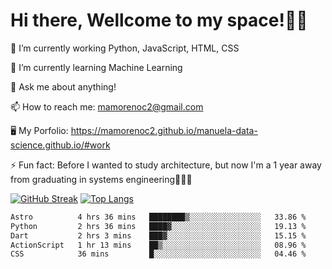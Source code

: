 # Hi there, Wellcome to my space!✌🏾

🔭 I’m currently working Python, JavaScript, HTML, CSS

🌱 I’m currently learning Machine Learning

💬 Ask me about anything!

📫 How to reach me: mamorenoc2@gmail.com

🖥️ My Porfolio: https://mamorenoc2.github.io/manuela-data-science.github.io/#work

⚡ Fun fact: Before I wanted to study architecture, but now I'm a 1 year away from graduating in systems engineering🤣🤣🤣

[![GitHub Streak](https://streak-stats.demolab.com/?user=mamorenoc2&theme=tokyonight_duo)](https://git.io/streak-stats)                 [![Top Langs](https://github-readme-stats.vercel.app/api/top-langs/?username=mamorenoc2&layout=compact&theme=tokyonight)](https://github.com/anuraghazra/github-readme-stats)

<!--START_SECTION:waka-->

```txt
Astro          4 hrs 36 mins   ████████▒░░░░░░░░░░░░░░░░   33.86 %
Python         2 hrs 36 mins   ████▓░░░░░░░░░░░░░░░░░░░░   19.13 %
Dart           2 hrs 3 mins    ███▓░░░░░░░░░░░░░░░░░░░░░   15.15 %
ActionScript   1 hr 13 mins    ██▒░░░░░░░░░░░░░░░░░░░░░░   08.96 %
CSS            36 mins         █░░░░░░░░░░░░░░░░░░░░░░░░   04.46 %
```

<!--END_SECTION:waka-->
